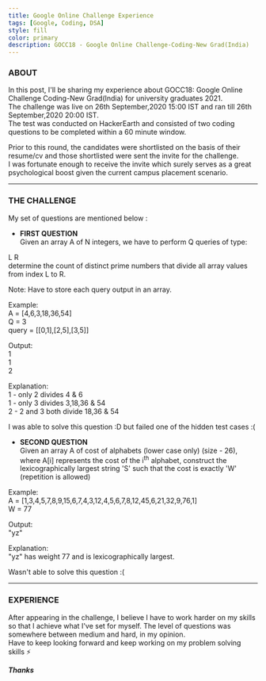 ```yaml
---
title: Google Online Challenge Experience
tags: [Google, Coding, DSA]
style: fill
color: primary
description: GOCC18 - Google Online Challenge-Coding-New Grad(India)
---
```


### ABOUT

In this post, I'll be sharing my experience about GOCC18: Google Online Challenge Coding-New Grad(India) for university graduates 2021.    
The challenge was live on 26th September,2020 15:00 IST and ran till 26th September,2020 20:00 IST.   
The test was conducted on HackerEarth and consisted of two coding questions to be completed within a 60 minute window.    

Prior to this round, the candidates were shortlisted on the basis of their resume/cv and those shortlisted were sent the invite for the challenge.  
I was fortunate enough to receive the invite which surely serves as a great psychological boost given the current campus placement scenario.    

***


### THE CHALLENGE

My set of questions are mentioned below :

- **FIRST QUESTION**  
Given an array A of N integers, we have to perform Q queries of type:

L R  
determine the count of distinct prime numbers that divide all array values from index L to R.

Note: Have to store each query output in an array.

Example:  
A = [4,6,3,18,36,54]  
Q = 3  
query = [[0,1],[2,5],[3,5]]

Output:  
1  
1  
2  

Explanation:  
1 - only 2 divides 4 & 6  
1 - only 3 divides 3,18,36 & 54  
2 - 2 and 3 both divide 18,36 & 54  
 
I was able to solve this question :D but failed one of the hidden test cases :(

- **SECOND QUESTION**    
Given an array A of cost of alphabets (lower case only) (size - 26), where A[i] represents the cost of the i<sup>th</sup> alphabet,
construct the lexicographically largest string 'S' such that the cost is exactly 'W' (repetition is allowed)

Example:  
A = [1,3,4,5,7,8,9,15,6,7,4,3,12,4,5,6,7,8,12,45,6,21,32,9,76,1]  
W = 77

Output:  
"yz"

Explanation:  
"yz" has weight 77 and is lexicographically largest.  

Wasn't able to solve this question :(  

***


### EXPERIENCE

After appearing in the challenge, I believe I have to work harder on my skills so that I achieve what I've set for myself.
The level of questions was somewhere between medium and hard, in my opinion.  
Have to keep looking forward and keep working on my problem solving skills :zap:  

**_Thanks_**








